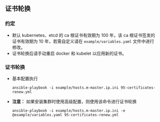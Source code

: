## 证书轮换

### 约定

- 默认 kubernetes、etcd 的 ca 根证书有效期为 100 年，该 ca 根证书签发的证书有效期为 10 年，若需自定义请在 `example/variables.yaml` 文件中进行修改。
- 证书轮换后请手动重启 docker 和 kubelet 以应用新的证书。

### 证书轮换
- 基本配置执行
  ```
  ansible-playbook -i example/hosts.m-master.ip.ini 95-certificates-renew.yml
  ```

- **注意：** 如果安装集群时使用高级配置，则使用该命令进行证书轮换
  ```
  ansible-playbook -i example/hosts.m-master.ip.ini -e @example/variables.yaml 95-certificates-renew.yml
  ```